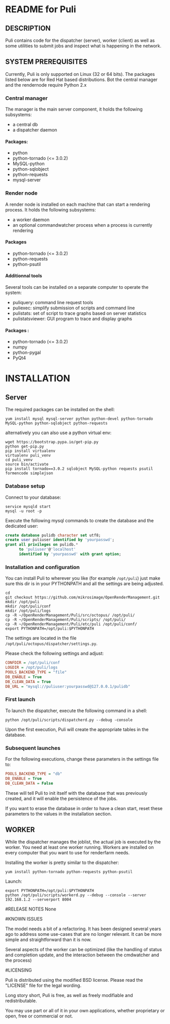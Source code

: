 # README for Puli

## DESCRIPTION
Puli contains code for the dispatcher (server), worker (client) as well as some utilities to submit jobs and inspect what is happening in the network.

## SYSTEM PREREQUISITES
Currently, Puli is only supported on Linux (32 or 64 bits). The packages listed below are for Red Hat based distributions. Bot the central manager and the rendernode require Python 2.x

### Central manager
The manager is the main server component, it holds the following subsystems:

* a central db
* a dispatcher daemon

#### Packages:
   * python
   * python-tornado (<= 3.0.2)
   * MySQL-python
   * python-sqlobject
   * python-requests
   * mysql-server

### Render node

A render node is installed on each machine that can start a rendering process.
It holds the following subsystems:

   * a worker daemon
   * an optional commandwatcher process when a process is currently rendering

#### Packages
   * python-tornado (<= 3.0.2)
   * python-requests
   * python-psutil


#### Additionnal tools

Several tools can be installed on a separate computer to operate the system:
   * puliquery: command line request tools
   * puliexec: simplify submission of scripts and command line
   * pulistats: set of script to trace graphs based on server statistics
   * pulistatsviewer: GUI program to trace and display graphs

#### Packages :
   * python-tornado (<= 3.0.2)
   * numpy
   * python-pygal
   * PyQt4

# INSTALLATION

## Server
The required packages can be installed on the shell:
```shell
yum install mysql mysql-server python python-devel python-tornado MySQL-python python-sqlobject python-requests
```

alternatively you can also use a python virtual env:
```shell
wget https://bootstrap.pypa.io/get-pip.py
python get-pip.py
pip install virtualenv
virtualenv puli_venv
cd puli_venv
source bin/activate
pip install tornado==3.0.2 sqlobject MySQL-python requests psutil formencode simplejson
```

### Database setup

Connect to your database:
```shell
service mysqld start
mysql -u root -p
```

Execute the following mysql commands to create the database and the dedicated user:

```sql
create database pulidb character set utf8;
create user puliuser identified by 'yourpasswd';
grant all privileges on pulidb.* 
      to 'puliuser'@'localhost' 
      identified by 'yourpasswd' with grant option;
```

### Installation and configuration
You can install Puli to wherever you like (for example `/opt/puli`) just make sure this dir is in your PYTHONPATH and all the settings are being adjusted.

```shell
cd
git checkout https://github.com/mikrosimage/OpenRenderManagement.git
mkdir /opt/puli
mkdir /opt/puli/conf
mkdir /opt/puli/logs
cp -R ~/OpenRenderManagement/Puli/src/octopus/ /opt/puli/
cp -R ~/OpenRenderManagement/Puli/scripts/ /opt/puli/
cp -R ~/OpenRenderManagement/Puli/etc/puli /opt/puli/conf/
export PYTHONPATH=/opt/puli:$PYTHONPATH
```

The settings are located in the file `/opt/puli/octopus/dispatcher/settings.py`.

Please check the following settings and adjust:
```ini
CONFDIR = /opt/puli/conf
LOGDIR = /opt/puli/logs
POOLS_BACKEND_TYPE = "file"
DB_ENABLE = True
DB_CLEAN_DATA = True
DB_URL = "mysql://puliuser:yourpasswd@127.0.0.1/pulidb"
```
### First launch

To launch the dispatcher, execute the following command in a shell:

    python /opt/puli/scripts/dispatcherd.py --debug -console

Upon the first execution, Puli will create the appropriate tables in the database.

### Subsequent launches

For the following executions, change these parameters in the settings file to:

```ini
POOLS_BACKEND_TYPE = "db"
DB_ENABLE = True
DB_CLEAN_DATA = False
```
These will tell Puli to init itself with the database that was previously created, and it will enable the persistence of the jobs.

If you want to erase the database in order to have a clean start, reset these parameters to the values in the installation section.

## WORKER

While the dispatcher manages the joblist, the actual job is executed by the worker. You need at least one worker running. Workers are installed on every computer that you want to use for renderfarm needs.

Installing the worker is pretty similar to the dispatcher:

```shell
yum install python-tornado python-requests python-psutil
```

Launch:
```
export PYTHONPATH=/opt/puli:$PYTHONPATH
python /opt/puli/scripts/workerd.py --debug --console --server 192.168.1.2 --serverport 8004
```


#RELEASE NOTES
None


#KNOWN ISSUES

The model needs a bit of a refactoring. It has been designed several years ago to address some use-cases that are no longer relevant.
It can be more simple and straightforward than it is now.

Several aspects of the worker can be optimized (like the handling of status and completion update, and the interaction between the cmdwatcher and the process)


#LICENSING


Puli is distributed using the modified BSD license. Please read the "LICENSE" file for the legal wording.

Long story short, Puli is free, as well as freely modifiable and redistributable.

You may use part or all of it in your own applications, whether proprietary or open, free or commercial or not.

